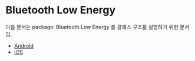 # Bluetooth Low Energy

다음 문서는 package: Bluetooth Low Energy 를 클래스 구조를 설명하기 위한 문서임.

- [Android](README_android.md)
- [iOS](README_ios.md)
